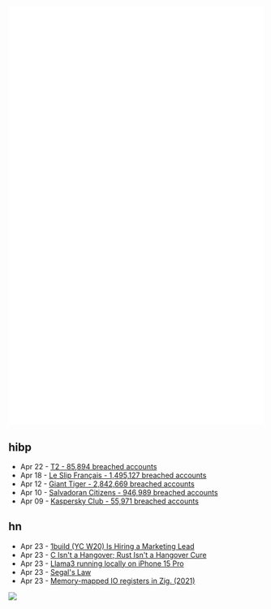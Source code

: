![Metrics](https://raw.githubusercontent.com/phixion/phixion/master/metrics.svg)

## hibp

<!--
for https://github.com/phixion/phixion/blob/main/.github/workflows/feeds.yml
-->
<!--START_SECTION:haveibeenpwnd-->
- Apr 22 - [T2 - 85,894 breached accounts](https://haveibeenpwned.com/PwnedWebsites#T2)
- Apr 18 - [Le Slip Français - 1,495,127 breached accounts](https://haveibeenpwned.com/PwnedWebsites#LeSlipFrancais)
- Apr 12 - [Giant Tiger - 2,842,669 breached accounts](https://haveibeenpwned.com/PwnedWebsites#GiantTiger)
- Apr 10 - [Salvadoran Citizens - 946,989 breached accounts](https://haveibeenpwned.com/PwnedWebsites#SalvadoranCitizens)
- Apr 09 - [Kaspersky Club - 55,971 breached accounts](https://haveibeenpwned.com/PwnedWebsites#KasperskyClub)
<!--END_SECTION:haveibeenpwnd-->

## hn

<!--
for https://github.com/phixion/phixion/blob/main/.github/workflows/feeds.yml
-->
<!--START_SECTION:hn-->
- Apr 23 - [1build (YC W20) Is Hiring a Marketing Lead](https://www.ycombinator.com/companies/1build/jobs/oW1x2mB-marketing-lead)
- Apr 23 - [C Isn't a Hangover; Rust Isn't a Hangover Cure](https://medium.com/@john_25313/c-isnt-a-hangover-rust-isn-t-a-hangover-cure-580c9b35b5ce)
- Apr 23 - [Llama3 running locally on iPhone 15 Pro](https://imgur.com/a/FRiBYSE)
- Apr 23 - [Segal's Law](https://en.wikipedia.org/wiki/Segal%27s_law)
- Apr 23 - [Memory-mapped IO registers in Zig. (2021)](https://www.scattered-thoughts.net/writing/mmio-in-zig/)
<!--END_SECTION:hn-->

<!--
for https://yhype.me
-->
![](https://hit.yhype.me/github/profile?user_id=13013670)
